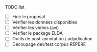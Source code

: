 
TODO list

- [ ] Finir le proposal
- [ ] Vérifier les données disponibles
- [ ] Vérifier les vidéos (avi)
- [ ] Vérifier le package ELDA
- [ ] Outils de post-annotation / adjudication
- [ ] Découpage dev/test corpus REPERE
